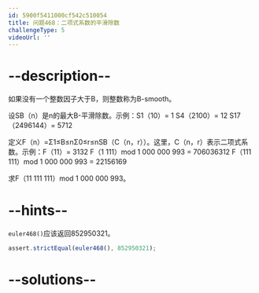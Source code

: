 ```yaml
---
id: 5900f5411000cf542c510054
title: 问题468：二项式系数的平滑除数
challengeType: 5
videoUrl: ''
---
```


# --description--

如果没有一个整数因子大于B，则整数称为B-smooth。

设SB（n）是n的最大B-平滑除数。示例：S1（10）= 1 S4（2100）= 12 S17（2496144）= 5712

定义F（n）=Σ1≤B≤nΣ0≤r≤nSB（C（n，r））。这里，C（n，r）表示二项式系数。示例：F（11）= 3132 F（1 111）mod 1 000 000 993 = 706036312 F（111 111）mod 1 000 000 993 = 22156169

求F（11 111 111）mod 1 000 000 993。

# --hints--

`euler468()`应该返回852950321。

```js
assert.strictEqual(euler468(), 852950321);
```

# --solutions--

